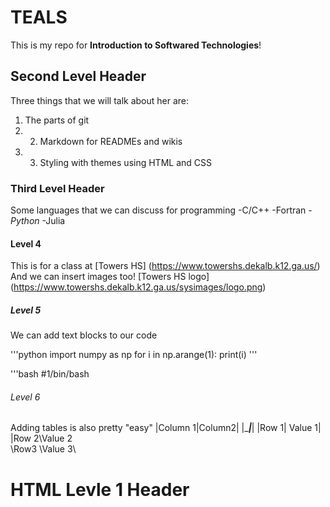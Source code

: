 # TEALS

This is my repo for **Introduction to Softwared Technologies**!

## Second Level Header 

Three things that we will talk about her are:
1. The parts of git
2. 2. Markdown for READMEs and wikis
3. 3. Styling with themes using HTML and CSS

### Third Level Header

Some languages that we can discuss for programming
-C/C++
-Fortran 
-*Python*
-Julia 

#### Level 4
This is for a class at [Towers HS] (https://www.towershs.dekalb.k12.ga.us/)
  And we can insert images too! [Towers HS logo] (https://www.towershs.dekalb.k12.ga.us/sysimages/logo.png)
##### Level 5
We can add text blocks to our code

'''python
import numpy as np
for i in np.arange(1):
  print(i)
 '''
 
 '''bash
 #1/bin/bash




###### Level 6

Adding tables is also pretty  "easy"
|Column 1|Column2|
|______|_____|
|Row 1| Value 1|
|Row 2\Value 2\
\Row3 \\Value 3\



<H1>HTML Levle 1 Header</H1>

